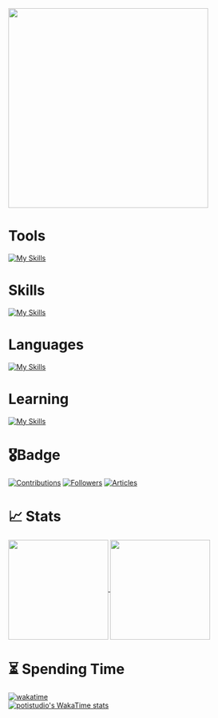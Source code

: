 
<!---
POTI/potistudio is a ✨ special ✨ repository because its `README.md` (this file) appears on your GitHub profile.
You can click the Preview link to take a look at your changes.
--->

<a href="https://count.getloli.com">
  <img width=400 align="center" src="https://count.getloli.com/@potistudio?name=potistudio&theme=gelbooru&padding=6&offset=0&align=center&scale=1&pixelated=1&darkmode=auto" />
</a>

# Tools
[![My Skills](https://skillicons.dev/icons?i=windows,notion,obsidian,codepen,unity,blender,vscode,figma,git,github,cloudflare,vercel,supabase)](https://skillicons.dev)

# Skills
[![My Skills](https://skillicons.dev/icons?i=nodejs,electron,vite,svelte,p5js,threejs)](https://skillicons.dev)

# Languages
[![My Skills](https://skillicons.dev/icons?i=js,html,css,sass,cs,lua)](https://skillicons.dev)

# Learning
[![My Skills](https://skillicons.dev/icons?i=cpp,linux,rust,tauri,unreal)](https://skillicons.dev)

# 🎖Badge

[![Contributions](https://badgen.org/img/qiita/potistudio/contributions?style=flat)](https://qiita.com/potistudio)
[![Followers](https://badgen.org/img/qiita/potistudio/followers?style=flat)](https://qiita.com/potistudio)
[![Articles](https://badgen.org/img/qiita/potistudio/articles?style=flat)](https://qiita.com/potistudio)  

# 📈 Stats

<a href="https://github.com/anuraghazra/github-readme-stats">
  <img height=200 align="center" src="https://github-readme-stats.vercel.app/api?username=potistudio&show_icons=true&show=prs_merged_percentage&theme=transparent" />
</a>
<a href="https://github.com/anuraghazra/convoychat">
  <img height=200 align="center" src="https://github-readme-stats.vercel.app/api/top-langs?username=potistudio&langs_count=8&layout=compact" />
</a>

# ⏳ Spending Time

[![wakatime](https://wakatime.com/badge/user/0e1e4d93-bdba-4d1c-b43e-9d407b6c90ef.svg)](https://wakatime.com/@0e1e4d93-bdba-4d1c-b43e-9d407b6c90ef)  
[![potistudio's WakaTime stats](https://github-readme-stats.vercel.app/api/wakatime?username=POTI&layout=compact&langs_count=16)](https://github.com/anuraghazra/github-readme-stats)
